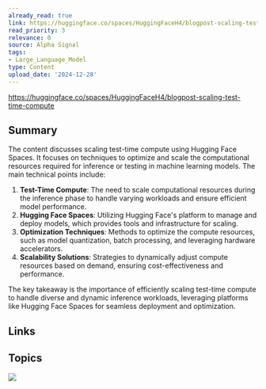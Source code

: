 ```yaml
---
already_read: true
link: https://huggingface.co/spaces/HuggingFaceH4/blogpost-scaling-test-time-compute
read_priority: 3
relevance: 0
source: Alpha Signal
tags:
- Large_Language_Model
type: Content
upload_date: '2024-12-28'
---
```


https://huggingface.co/spaces/HuggingFaceH4/blogpost-scaling-test-time-compute
## Summary

The content discusses scaling test-time compute using Hugging Face Spaces. It focuses on techniques to optimize and scale the computational resources required for inference or testing in machine learning models. The main technical points include:

1. **Test-Time Compute**: The need to scale computational resources during the inference phase to handle varying workloads and ensure efficient model performance.
2. **Hugging Face Spaces**: Utilizing Hugging Face's platform to manage and deploy models, which provides tools and infrastructure for scaling.
3. **Optimization Techniques**: Methods to optimize the compute resources, such as model quantization, batch processing, and leveraging hardware accelerators.
4. **Scalability Solutions**: Strategies to dynamically adjust compute resources based on demand, ensuring cost-effectiveness and performance.

The key takeaway is the importance of efficiently scaling test-time compute to handle diverse and dynamic inference workloads, leveraging platforms like Hugging Face Spaces for seamless deployment and optimization.
## Links


## Topics

![](topics/Platform/Hugging%20Face%20Spaces)